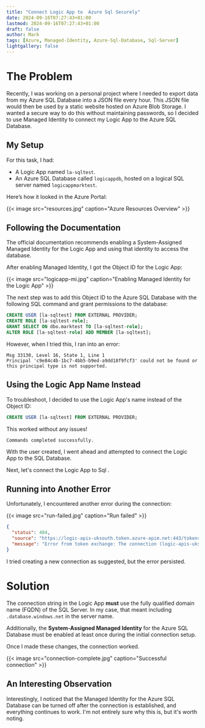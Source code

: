 ```yaml
---
title: "Connect Logic App to  Azure Sql Securely"
date: 2024-09-16T07:27:43+01:00
lastmod: 2024-09-16T07:27:43+01:00
draft: false
author: Mark
tags: [Azure, Managed-Identity, Azure-Sql-Database, Sql-Server]
lightgallery: false
---
```

# The Problem

Recently, I was working on a personal project where I needed to export data from my Azure SQL Database into a JSON file every hour. This JSON file would then be used by a static website hosted on Azure Blob Storage. I wanted a secure way to do this without maintaining passwords, so I decided to use Managed Identity to connect my Logic App to the Azure SQL Database.

## My Setup

For this task, I had:
- A Logic App named `la-sqltest`.
- An Azure SQL Database called `logicappdb`, hosted on a logical SQL server named `logicappmarktest`.

Here’s how it looked in the Azure Portal:

{{< image src="resources.jpg" caption="Azure Resources Overview" >}}

## Following the Documentation

The official documentation recommends enabling a System-Assigned Managed Identity for the Logic App and using that identity to access the database.

After enabling Managed Identity, I got the Object ID for the Logic App:

{{< image src="logicapp-mi.jpg" caption="Enabling Managed Identity for the Logic App" >}}

The next step was to add this Object ID to the Azure SQL Database with the following SQL command and grant permissions to the database:

```sql
CREATE USER [la-sqltest] FROM EXTERNAL PROVIDER;
CREATE ROLE [la-sqltest-role];
GRANT SELECT ON dbo.marktest TO [la-sqltest-role];
ALTER ROLE [la-sqltest-role] ADD MEMBER [la-sqltest];
```

However, when I tried this, I ran into an error:

```
Msg 33130, Level 16, State 1, Line 1
Principal 'c9e84c4b-1bc7-4bb5-b9ed-a9dd18f9fcf3' could not be found or this principal type is not supported.
```

## Using the Logic App Name Instead

To troubleshoot, I decided to use the Logic App's name instead of the Object ID:

```sql
CREATE USER [la-sqltest] FROM EXTERNAL PROVIDER;
```

This worked without any issues!

```
Commands completed successfully.
```

With the user created, I went ahead and attempted to connect the Logic App to the SQL Database.

Next, let's connect the Logic App to Sql .

## Running into Another Error

Unfortunately, I encountered another error during the connection:

{{< image src="run-failed.jpg" caption="Run failed" >}}

```json
{
  "status": 404,
  "source": "https://logic-apis-uksouth.token.azure-apim.net:443/tokens/logic-apis-uksouth/sql/e5ba64851872438fbf719a107050ab9b/exchange",
  "message": "Error from token exchange: The connection (logic-apis-uksouth/sql/e5ba64851872438fbf719a107050ab9b) is not found. Please create new connection and change your application to use the new connection."
}
```

I tried creating a new connection as suggested, but the error persisted.

# Solution

The connection string in the Logic App **must** use the fully qualified domain name (FQDN) of the SQL Server. In my case, that meant including `.database.windows.net` in the server name.

Additionally, the **System-Assigned Managed Identity** for the Azure SQL Database must be enabled at least once during the initial connection setup.

Once I made these changes, the connection worked.

{{< image src="connection-complete.jpg" caption="Successful connection" >}}

## An Interesting Observation

Interestingly, I noticed that the Managed Identity for the Azure SQL Database can be turned off after the connection is established, and everything continues to work. I'm not entirely sure why this is, but it's worth noting.
